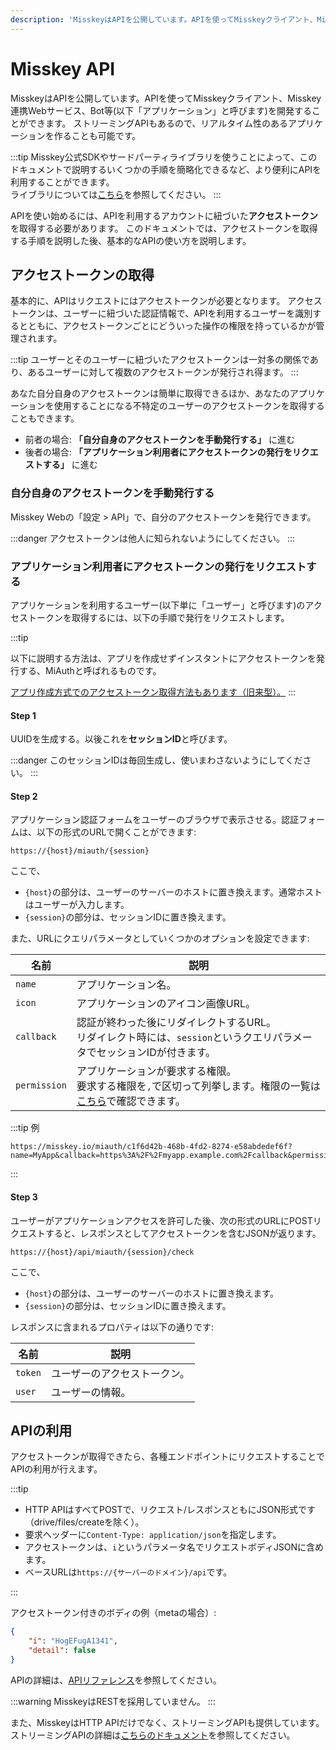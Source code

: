 ```yaml
---
description: 'MisskeyはAPIを公開しています。APIを使ってMisskeyクライアント、Misskey連携Webサービス、Bot等(以下「アプリケーション」と呼びます)を開発することができます。'
---
```


# Misskey API

MisskeyはAPIを公開しています。APIを使ってMisskeyクライアント、Misskey連携Webサービス、Bot等(以下「アプリケーション」と呼びます)を開発することができます。
ストリーミングAPIもあるので、リアルタイム性のあるアプリケーションを作ることも可能です。

:::tip
Misskey公式SDKやサードパーティライブラリを使うことによって、このドキュメントで説明するいくつかの手順を簡略化できるなど、より便利にAPIを利用することができます。\
ライブラリについては[こちら](./libraries)を参照してください。
:::

APIを使い始めるには、APIを利用するアカウントに紐づいた**アクセストークン**を取得する必要があります。
このドキュメントでは、アクセストークンを取得する手順を説明した後、基本的なAPIの使い方を説明します。

## アクセストークンの取得

基本的に、APIはリクエストにはアクセストークンが必要となります。
アクセストークンは、ユーザーに紐づいた認証情報で、APIを利用するユーザーを識別するとともに、アクセストークンごとにどういった操作の権限を持っているかが管理されます。

:::tip
ユーザーとそのユーザーに紐づいたアクセストークンは一対多の関係であり、あるユーザーに対して複数のアクセストークンが発行され得ます。
:::

あなた自分自身のアクセストークンは簡単に取得できるほか、あなたのアプリケーションを使用することになる不特定のユーザーのアクセストークンを取得することもできます。

- 前者の場合: **「自分自身のアクセストークンを手動発行する」** に進む
- 後者の場合: **「アプリケーション利用者にアクセストークンの発行をリクエストする」** に進む

### 自分自身のアクセストークンを手動発行する

Misskey Webの「設定 > API」で、自分のアクセストークンを発行できます。

:::danger
アクセストークンは他人に知られないようにしてください。
:::

### アプリケーション利用者にアクセストークンの発行をリクエストする

アプリケーションを利用するユーザー(以下単に「ユーザー」と呼びます)のアクセストークンを取得するには、以下の手順で発行をリクエストします。

:::tip

以下に説明する方法は、アプリを作成せずインスタントにアクセストークンを発行する、MiAuthと呼ばれるものです。

[アプリ作成方式でのアクセストークン取得方法もあります（旧来型）。](./app)
:::

#### Step 1

UUIDを生成する。以後これを**セッションID**と呼びます。

:::danger
このセッションIDは毎回生成し、使いまわさないようにしてください。
:::

#### Step 2

アプリケーション認証フォームをユーザーのブラウザで表示させる。認証フォームは、以下の形式のURLで開くことができます:

```
https://{host}/miauth/{session}
```

ここで、

- `{host}`の部分は、ユーザーのサーバーのホストに置き換えます。通常ホストはユーザーが入力します。
- `{session}`の部分は、セッションIDに置き換えます。

また、URLにクエリパラメータとしていくつかのオプションを設定できます:

| 名前         | 説明                                                                                                                             |
| ------------ | -------------------------------------------------------------------------------------------------------------------------------- |
| `name`       | アプリケーション名。                                                                                                             |
| `icon`       | アプリケーションのアイコン画像URL。                                                                                              |
| `callback`   | 認証が終わった後にリダイレクトするURL。<br>リダイレクト時には、`session`というクエリパラメータでセッションIDが付きます。         |
| `permission` | アプリケーションが要求する権限。<br>要求する権限を`,`で区切って列挙します。権限の一覧は[こちら](./permission.md)で確認できます。 |

:::tip 例

```
https://misskey.io/miauth/c1f6d42b-468b-4fd2-8274-e58abdedef6f?name=MyApp&callback=https%3A%2F%2Fmyapp.example.com%2Fcallback&permission=write:notes,write:following,read:drive
```

:::

#### Step 3

ユーザーがアプリケーションアクセスを許可した後、次の形式のURLにPOSTリクエストすると、レスポンスとしてアクセストークンを含むJSONが返ります。

```
https://{host}/api/miauth/{session}/check
```

ここで、

- `{host}`の部分は、ユーザーのサーバーのホストに置き換えます。
- `{session}`の部分は、セッションIDに置き換えます。

レスポンスに含まれるプロパティは以下の通りです:

| 名前    | 説明                         |
| ------- | ---------------------------- |
| `token` | ユーザーのアクセストークン。 |
| `user`  | ユーザーの情報。             |

## APIの利用

アクセストークンが取得できたら、各種エンドポイントにリクエストすることでAPIの利用が行えます。

:::tip

- HTTP APIはすべてPOSTで、リクエスト/レスポンスともにJSON形式です（drive/files/createを除く）。
- 要求ヘッダーに`Content-Type: application/json`を指定します。
- アクセストークンは、`i`というパラメータ名でリクエストボディJSONに含めます。
- ベースURLは`https://{サーバーのドメイン}/api`です。

:::

アクセストークン付きのボディの例（metaの場合）:

```json
{
	"i": "HogEFugA1341",
	"detail": false
}
```

APIの詳細は、[APIリファレンス](./endpoints.html)を参照してください。

:::warning
MisskeyはRESTを採用していません。
:::

また、MisskeyはHTTP APIだけでなく、ストリーミングAPIも提供しています。ストリーミングAPIの詳細は[こちらのドキュメント](./streaming/index.md)を参照してください。
